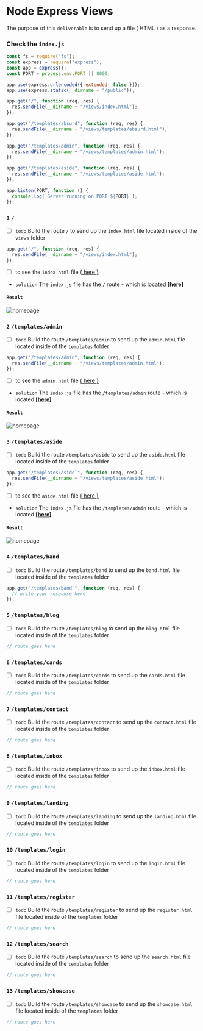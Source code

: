 # Node Express Views

The purpose of this `deliverable` is to send up a file ( HTML ) as a response.

### Check the `index.js`

```js
const fs = require("fs");
const express = require("express");
const app = express();
const PORT = process.env.PORT || 8000;

app.use(express.urlencoded({ extended: false }));
app.use(express.static(__dirname + "/public"));

app.get("/", function (req, res) {
  res.sendFile(__dirname + "/views/index.html");
});

app.get("/templates/absurd", function (req, res) {
  res.sendFile(__dirname + "/views/templates/absurd.html");
});

app.get("/templates/admin", function (req, res) {
  res.sendFile(__dirname + "/views/templates/admin.html");
});

app.get("/templates/aside", function (req, res) {
  res.sendFile(__dirname + "/views/templates/aside.html");
});

app.listen(PORT, function () {
  console.log(`Server running on PORT ${PORT}`);
});
```

### `1` `/`

- [ ] `todo` Build the route `/` to send up the `index.html` file located inside of the `views` folder

```js
app.get("/", function (req, res) {
  res.sendFile(__dirname + "/views/index.html");
});
```

- [ ] to see the `index.html` file [{ here }](https://github.com/SEI-1025/node-express-templates/blob/main/views/index.html)

* `solution` The `index.js` file has the `/` route - which is located [**[here]**](https://github.com/SEI-1025/node-express-templates/blob/e4a0ac790602e5fa20fa945da868005ef0dd01b4/index.js#L9-L11)

#### `Result`

![homepage](./index-homepage.png)

### `2` `/templates/admin`

- [ ] `todo` Build the route `/templates/admin` to send up the `admin.html` file located inside of the `templates` folder

```js
app.get("/templates/admin", function (req, res) {
  res.sendFile(__dirname + "/views/templates/admin.html");
});
```

- [ ] to see the `admin.html` file [{ here }](https://github.com/SEI-1025/node-express-templates/blob/main/views/templates/admin.html)

* `solution` The `index.js` file has the `/templates/admin` route - which is located [**[here]**](https://github.com/SEI-1025/node-express-templates/blob/e4a0ac790602e5fa20fa945da868005ef0dd01b4/index.js#L17-L19)

#### `Result`

![homepage](./admin.png)

### `3` `/templates/aside`

- [ ] `todo` Build the route `/templates/aside` to send up the `aside.html` file located inside of the `templates` folder

```js
app.get("/templates/aside`", function (req, res) {
  res.sendFile(__dirname + "/views/templates/aside.html");
});
```

- [ ] to see the `aside.html` file [{ here }](https://github.com/SEI-1025/node-express-templates/blob/main/views/templates/aside.html)

* `solution` The `index.js` file has the `/templates/admin` route - which is located [**[here]**](https://github.com/SEI-1025/node-express-templates/blob/e4a0ac790602e5fa20fa945da868005ef0dd01b4/index.js#L21-L23)

#### `Result`

![homepage](./aside.png)

### `4` `/templates/band`

- [ ] `todo` Build the route `/templates/band` to send up the `band.html` file located inside of the `templates` folder

```js
app.get("/templates/band`", function (req, res) {
  // write your response here
});
```

### `5` `/templates/blog`

- [ ] `todo` Build the route `/templates/blog` to send up the `blog.html` file located inside of the `templates` folder

```js
// route goes here
```

### `6` `/templates/cards`

- [ ] `todo` Build the route `/templates/cards` to send up the `cards.html` file located inside of the `templates` folder

```js
// route goes here
```

### `7` `/templates/contact`

- [ ] `todo` Build the route `/templates/contact` to send up the `contact.html` file located inside of the `templates` folder

```js
// route goes here
```

### `8` `/templates/inbox`

- [ ] `todo` Build the route `/templates/inbox` to send up the `inbox.html` file located inside of the `templates` folder

```js
// route goes here
```

### `9` `/templates/landing`

- [ ] `todo` Build the route `/templates/landing` to send up the `landing.html` file located inside of the `templates` folder

```js
// route goes here
```

### `10` `/templates/login`

- [ ] `todo` Build the route `/templates/login` to send up the `login.html` file located inside of the `templates` folder

```js
// route goes here
```

### `11` `/templates/register`

- [ ] `todo` Build the route `/templates/register` to send up the `register.html` file located inside of the `templates` folder

```js
// route goes here
```

### `12` `/templates/search`

- [ ] `todo` Build the route `/templates/search` to send up the `search.html` file located inside of the `templates` folder

```js
// route goes here
```

### `13` `/templates/showcase`

- [ ] `todo` Build the route `/templates/showcase` to send up the `showcase.html` file located inside of the `templates` folder

```js
// route goes here
```
